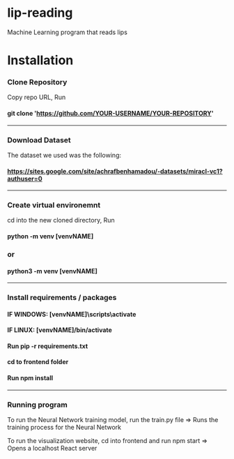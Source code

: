# lip-reading
Machine Learning program that reads lips

# Installation

### Clone Repository
Copy repo URL, Run
#### git clone 'https://github.com/YOUR-USERNAME/YOUR-REPOSITORY'

---

### Download Dataset
The dataset we used was the following:
#### https://sites.google.com/site/achrafbenhamadou/-datasets/miracl-vc1?authuser=0

---

### Create virtual environemnt
cd into the new cloned directory, Run
#### python -m venv [venvNAME]
### or
#### python3 -m venv [venvNAME]

---

### Install requirements / packages
#### IF WINDOWS: [venvNAME]\scripts\activate
#### IF LINUX: [venvNAME]/bin/activate

#### Run pip -r requirements.txt

#### cd to frontend folder
#### Run npm install

---

### Running program
To run the Neural Network training model, run the train.py file => Runs the training process for the Neural Network

To run the visualization website, cd into frontend and run npm start => Opens a localhost React server
